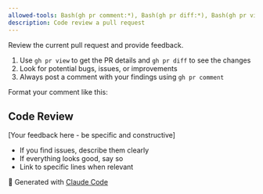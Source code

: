 ```yaml
---
allowed-tools: Bash(gh pr comment:*), Bash(gh pr diff:*), Bash(gh pr view:*), Read, Glob, Grep
description: Code review a pull request
---
```


Review the current pull request and provide feedback.

1. Use `gh pr view` to get the PR details and `gh pr diff` to see the changes
2. Look for potential bugs, issues, or improvements
3. Always post a comment with your findings using `gh pr comment`

Format your comment like this:

## Code Review

[Your feedback here - be specific and constructive]

- If you find issues, describe them clearly
- If everything looks good, say so
- Link to specific lines when relevant

🤖 Generated with [Claude Code](https://claude.ai/code)